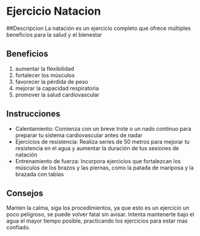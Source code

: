 # Ejercicio Natacion

##Descripcion
La natación es un ejercicio completo que ofrece múltiples beneficios para la salud y el bienestar

## Beneficios
1. aumentar la flexibilidad
2. fortalecer los músculos
3. favorecer la pérdida de peso
4. mejorar la capacidad respiratoria
5. promover la salud cardiovascular

## Instrucciones
- Calentamiento: Comienza con un breve trote o un nado continuo para preparar tu sistema cardiovascular antes de nadar
- Ejercicios de resistencia: Realiza series de 50 metros para mejorar tu resistencia en el agua y aumentar la duración de tus sesiones de natación
- Entrenamiento de fuerza: Incorpora ejercicios que fortalezcan los músculos de los brazos y las piernas, como la patada de mariposa y la brazada con tablas

## Consejos
Manten la calma, siga los procedimientos, ya que esto es un ejercicio un poco peligroso, se puede volver fatal sin avisar.
Intenta mantenerte bajo el agua el mayor tiempo posible, practicando los ejercicios para estar mas confiado.

